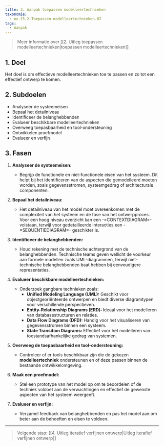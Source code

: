 ```yaml
---
title: 3. Aanpak toepassen modelleertechnieken
taxonomie:
  - oo-15.2.Toepassen-modelleertechnieken.OI
tags:
  - Aanpak
---
```


> Meer informatie over [[2. Uitleg toepassen modelleertechnieken|toepassen modelleertechnieken]]

## 1. Doel
Het doel is om effectieve modelleertechnieken toe te passen en zo tot een effectief ontwerp te komen.

## 2. Subdoelen
  - Analyseer de systeemeisen
  - Bepaal het detailniveau
  - Identificeer de belanghebbenden
  - Evalueer beschikbare modelleertechnieken
  - Overweeg toepasbaarheid en tool-ondersteuning
  - Ontwikkelen proefmodel
  - Evalueer en verfijn

## 3. Fasen
1. **Analyseer de systeemeisen:**
   - Begrijp de functionele en niet-functionele eisen van het systeem. Dit helpt bij het identificeren van de aspecten die gemodelleerd moeten worden, zoals gegevensstromen, systeemgedrag of architecturale componenten.

2. **Bepaal het detailniveau:**
   - Het detailniveau van het model moet overeenkomen met de complexiteit van het systeem en de fase van het ontwerpproces. Voor een hoog niveau overzicht kan een -=CONTEXTDIAGRAM=- volstaan, terwijl voor gedetailleerde interacties een -=SEQUENTIEDIAGRAM=- geschikter is.

3. **Identificeer de belanghebbenden:**
   - Houd rekening met de technische achtergrond van de belanghebbenden. Technische teams geven wellicht de voorkeur aan formele modellen zoals UML-diagrammen, terwijl niet-technische belanghebbenden baat hebben bij eenvoudigere representaties.

4. **Evalueer beschikbare modelleertechnieken:**
   - Onderzoek gangbare technieken zoals:
     - **Unified Modeling Language (UML):** Geschikt voor objectgeoriënteerde ontwerpen en biedt diverse diagramtypen voor verschillende perspectieven.
     - **Entity-Relationship Diagrams (ERD):** Ideaal voor het modelleren van databasestructuren en relaties.
     - **Data Flow Diagrams (DFD):** Handig voor het visualiseren van gegevensstromen binnen een systeem.
     - **State Transition Diagrams:** Effectief voor het modelleren van toestandsafhankelijke gedrag van systemen.

5. **Overweeg de toepasbaarheid en tool-ondersteuning:**
   - Controleer of er tools beschikbaar zijn die de gekozen **modelleertechniek** ondersteunen en of deze passen binnen de bestaande ontwikkelomgeving.

6. **Maak een proefmodel:**
   - Stel een prototype van het model op om te beoordelen of de techniek voldoet aan de verwachtingen en effectief de gewenste aspecten van het systeem weergeeft.

7. **Evalueer en verfijn:**
   - Verzamel feedback van belanghebbenden en pas het model aan om beter aan de behoeften en eisen te voldoen.

---

> Volgende stap: [[4. Uitleg iteratief verfijnen ontwerp|Uitleg iterafief verfijnen ontwerp]]